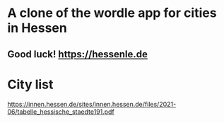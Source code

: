 # A clone of the wordle app for cities in Hessen
## Good luck! https://hessenle.de

# City list
https://innen.hessen.de/sites/innen.hessen.de/files/2021-06/tabelle_hessische_staedte191.pdf
